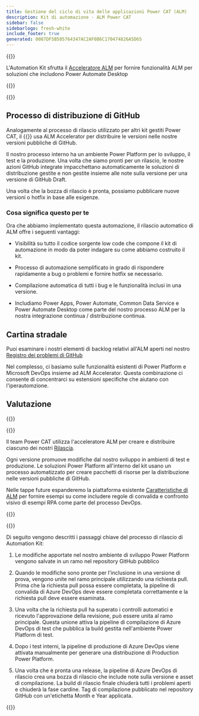 ```yaml
---
title: Gestione del ciclo di vita delle applicazioni Power CAT (ALM)
description: Kit di automazione - ALM Power CAT
sidebar: false
sidebarlogo: fresh-white
include_footer: true
generated: 0087DF5B505764347AC2AF0B6C170474826A5D65
---
```


{{<slideStyles>}}

<div class="optional">

L'Automation Kit sfrutta il [Acceleratore ALM](https://aka.ms/aa4pp) per fornire funzionalità ALM per soluzioni che includono Power Automate Desktop

</div>

{{<presentation slides="1,2">}}


<div class="optional">

{{<presentationStyles>}}

## Processo di distribuzione di GitHub

Analogamente al processo di rilascio utilizzato per altri kit gestiti Power CAT, il {{<product-name>}} usa ALM Accelerator per distribuire le versioni nelle nostre versioni pubbliche di GitHub.

Il nostro processo interno ha un ambiente Power Platform per lo sviluppo, il test e la produzione. Una volta che siamo pronti per un rilascio, le nostre azioni GitHub integrate impacchettano automaticamente le soluzioni di distribuzione gestite e non gestite insieme alle note sulla versione per una versione di GitHub Draft.

Una volta che la bozza di rilascio è pronta, possiamo pubblicare nuove versioni o hotfix in base alle esigenze.

### Cosa significa questo per te

Ora che abbiamo implementato questa automazione, il rilascio automatico di ALM offre i seguenti vantaggi:

- Visibilità su tutto il codice sorgente low code che compone il kit di automazione in modo da poter indagare su come abbiamo costruito il kit.

- Processo di automazione semplificato in grado di rispondere rapidamente a bug o problemi e fornire hotfix se necessario.

- Compilazione automatica di tutti i bug e le funzionalità inclusi in una versione.

- Includiamo Power Apps, Power Automate, Common Data Service e Power Automate Desktop come parte del nostro processo ALM per la nostra integrazione continua / distribuzione continua.

## Cartina stradale

Puoi esaminare i nostri elementi di backlog relativi all'ALM aperti nel nostro [Registro dei problemi di GitHub](https://github.com/microsoft/powercat-automation-kit/issues?q=is%3Aissue+is%3Aopen+label%3Aalm)

Nel complesso, ci basiamo sulle funzionalità esistenti di Power Platform e Microsoft DevOps insieme ad ALM Accelerator. Questa combinazione ci consente di concentrarci su estensioni specifiche che aiutano con l'iperautomzione.

## Valutazione

{{<questions name="/features/alm/powercat.json" completed="Thank you for providing feedback" showNavigationButtons=false >}}

</div>

{{<slide  id="slide1" audio="features/alm/powercat/overview.mp3" description="Power CAT ALM Overview" localImage="/images/illustrations/alm-roadmap-2022-11.svg" >}}

Il team Power CAT utilizza l'acceleratore ALM per creare e distribuire ciascuno dei nostri [Rilascia](https://github.com/microsoft/powercat-automation-kit/releases).

Ogni versione promuove modifiche dal nostro sviluppo in ambienti di test e produzione. Le soluzioni Power Platform all'interno del kit usano un processo automatizzato per creare pacchetti di risorse per la distribuzione nelle versioni pubbliche di GitHub.

Nelle tappe future espanderemo la piattaforma esistente [Caratteristiche di ALM](/it/features/alm) per fornire esempi su come includere regole di convalida e confronto visivo di esempi RPA come parte del processo DevOps.  

{{</slide>}}

{{<slide  id="slide2" audio="features/alm/powercat/release-process.mp3" description="Power CAT Automation Kit Release Checker" localImage="/images/illustrations/alm-powercat-process.svg" >}}

Di seguito vengono descritti i passaggi chiave del processo di rilascio di Automation Kit:

1. Le modifiche apportate nel nostro ambiente di sviluppo Power Platform vengono salvate in un ramo nel repository GitHub pubblico

2. Quando le modifiche sono pronte per l'inclusione in una versione di prova, vengono unite nel ramo principale utilizzando una richiesta pull. Prima che la richiesta pull possa essere completata, la pipeline di convalida di Azure DevOps deve essere completata correttamente e la richiesta pull deve essere esaminata.

3. Una volta che la richiesta pull ha superato i controlli automatici e ricevuto l'approvazione della revisione, può essere unita al ramo principale. Questa unione attiva la pipeline di compilazione di Azure DevOps di test che pubblica la build gestita nell'ambiente Power Platform di test.

4. Dopo i test interni, la pipeline di produzione di Azure DevOps viene attivata manualmente per generare una distribuzione di Production Power Platform.

5. Una volta che è pronta una release, la pipeline di Azure DevOps di rilascio crea una bozza di rilascio che include note sulla versione e asset di compilazione. La build di rilascio finale chiuderà tutti i problemi aperti e chiuderà la fase cardine. Tag di compilazione pubblicato nel repository GitHub con un'etichetta Month e Year applicata.

{{</slide>}}
